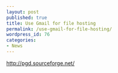 ```yaml
---
layout: post
published: true
title: Use Gmail for file hosting
permalink: /use-gmail-for-file-hosting/
wordpress_id: 76
categories:
- News
---
```



<a href="http://pgd.sourceforge.net/">http://pgd.sourceforge.net/</a>
